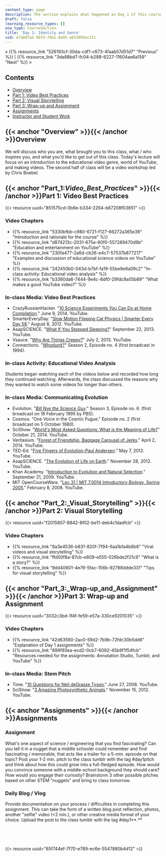 ```yaml
---
content_type: page
description: The section explains what happened on Day 1 of this course.
draft: false
learning_resource_types: []
ocw_type: CourseSection
title: 'Day 1: Identity and Genre'
uid: e7ab07a5-9bf4-78a1-8a95-a815093ec211
---
```

« {{% resource_link "526193cf-30da-cdf1-c673-4faab57d51d7" "Previous" %}} | {{% resource_link "3da88bd7-fc04-b288-6227-11604ae6a159" "Next" %}} »

## Contents

- [Overview](#Overview)
- [Part 1: Video Best Practices](#Part_1:_Video_Best_Practices_)
- [Part 2: Visual Storytelling](#Part_2:_Visual_Storytelling)
- [Part 3: Wrap-up and Assignment](#Part_3:_Wrap-up_and_Assignment)
- [Assignments](#Assignments)
- [Instructor and Student Work](#Instructor_and_Student_Work)

## {{< anchor "Overview" >}}{{< /anchor >}}Overview

We will discuss who you are, what brought you to this class, what / who inspires you, and what you'd like to get out of this class. Today's lecture will focus on an introduction to the educational video genre, world of YouTube, and making videos. The second half of class will be a video workshop led by Chris Boebel.

## {{< anchor "Part_1:_Video_Best_Practices_" >}}{{< /anchor >}}Part 1: Video Best Practices

{{< resource uuid="851575cd-0b6e-b334-2264-b67208f03651" >}}

### Video Chapters

- {{% resource_link "5330bfbb-c980-6721-f127-66272a365e39" "Introduction and rationale for the course" %}}
- {{% resource_link "d874213c-2031-675e-60f0-557289470d9b" "Education and entertainment on YouTube" %}}
- {{% resource_link "230fa477-2a6d-cb26-e4c7-57537b877217" "Examples and discussion of educational science videos on YouTube" %}}
- {{% resource_link "242450b0-043d-b7bf-fa19-55be9e8a09c2" "In-class activity: Educational video analysis" %}}
- {{% resource_link "b3360da6-7444-9e4c-8df0-29fdc9a05b89" "What makes a good YouTube video?" %}}

### In-class Media: Video Best Practices

- CrazyRussianHacker. "[10 Science Experiments You Can Do at Home Compilation](https://youtu.be/YXfTNcnF9rM)." June 9, 2014. YouTube.
- SmarterEveryDay. "[Slow Motion Flipping Cat Physics | Smarter Every Day 58](https://youtu.be/RtWbpyjJqrU)." August 8, 2012. YouTube.
- AsapSCIENCE. "[What If You Stopped Sleeping?](https://youtu.be/nNhDkKAvxFk)" September 22, 2013. YouTube.
- Vsauce. "[Why Are Things Creepy?](https://youtu.be/PEikGKDVsCc)" July 2, 2013. YouTube.
- Connections. "[Whodunit?](https://youtu.be/8xSzT0u7G60)" Season 2, Episode no. 4 (first broadcast in 1994).

### In-class Activity: Educational Video Analysis

Students began watching each of the videos below and recorded how long they continued watching. Afterwards, the class discussed the reasons why they wanted to watch some videos for longer than others.

### In-class Media: Communicating Evolution

- Evolution. "[*Bill Nye the Science Guy*](https://www.amazon.com/gp/product/B00MJ1KOYA/ref=dv_dp_ep9)." Season 3, Episode no. 6. (first broadcast on 18 February 1995 by PBS).
- Cosmos. "One Voice in the Cosmic Fugue." Episode no. 2 (first broadcast on 5 October 1980).
- SciShow. "[World's Most Asked Questions: What is the Meaning of Life?](https://youtu.be/X28v7auNius)" October 21, 2014. YouTube.
- Veritasium. "[Forest of Friendship, Baggage Carousel of Jerks](https://youtu.be/-zShHRkwSoI)." April 2, 2014. YouTube.
- TED-Ed. "[Five Fingers of Evolution–Paul Andersen](https://youtu.be/5NdMnlt2keE)." May 7, 2012. YouTube.
- AsapSCIENCE. "[The Evolution of Life on Earth](https://youtu.be/H2_6cqa2cP4)." November 28, 2012. YouTube.
- Khan Academy. "[Introduction to Evolution and Natural Selection](https://youtu.be/GcjgWov7mTM)." September 21, 2009. YouTube.
- MIT OpenCourseWare. "[Lec 31 | MIT 7.0014 Introductory Biology, Spring 2005](https://youtu.be/LBR4pEC7kwU)." February 8, 2008. YouTube.

## {{< anchor "Part_2:_Visual_Storytelling" >}}{{< /anchor >}}Part 2: Visual Storytelling

{{< resource uuid="f2015607-8842-8f02-be11-deb4c1dadfcb" >}}

### Video Chapters

- {{% resource_link "6a3e4536-b831-820f-7f94-6aa1bfa4b6b6" "Viral videos and visual storytelling" %}}
- {{% resource_link "ffd00f8a-87cb-e809-e555-026bde2f21c9" "What is a story?" %}}
- {{% resource_link "9dd40601-4e76-5fac-156b-92788ddde331" "Tips for visual storytelling" %}}

## {{< anchor "Part_3:_Wrap-up_and_Assignment" >}}{{< /anchor >}}Part 3: Wrap-up and Assignment

{{< resource uuid="3032c3bd-1f4f-fe59-e57a-330ce9201035" >}}

### Video Chapters

- {{% resource_link "42d63580-2ac0-59d2-7b9b-72fdc30b5dd6" "Explanation of Day 1 assignments" %}}
- {{% resource_link "899f93ea-ecd2-0cb7-6092-45b9f1f54fcb" "Resources needed for the assignments: Annotation Studio, Tumblr, and YouTube" %}}

### In-class Media: Stem Pitch

- Time. "[10 Questions for Neil deGrasse Tyson.](https://youtu.be/wiOwqDmacJo)" June 27, 2008. YouTube.
- SciShow. "[3 Amazing Photosynthetic Animals](https://youtu.be/AcX2n1rC4W4)." November 15, 2012. YouTube.

## {{< anchor "Assignments" >}}{{< /anchor >}}Assignments

### Assignment

What's one aspect of science / engineering that you find fascinating? Can you tell it in a nugget that a middle schooler could remember and find fascinating / memorable, that acts like a trailer for a 5-min. episode on that topic? Post your 1-2 min. pitch to the class tumblr with the tag #day1pitch and think about how this could grow into a full-fledged episode. How would you convince someone with a middle-school background they should care? How would you engage their curiosity? Brainstorm 3 other possible pitches based on other STEM "nuggets" and bring to class tomorrow.

### Daily Blog / Vlog

Provide documentation on your process / difficulties in completing this assignment. This can take the form of a written blog post reflection, photos, another "selfie" video (\<2 min.), or other creative media format of your choice. Upload the post to the class tumblr with the tag #day1**.**

 

 

{{< resource uuid="65f744ef-7f70-e789-ec6e-5547880b4d12" >}}